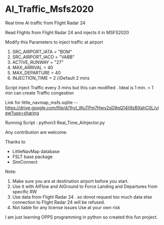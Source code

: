 # AI_Traffic_Msfs2020
Real time Ai traffic from Flight Radar 24

Read Flights from Flight Radar 24 and injects it in MSFS2020


Modify this Parameters to inject traffic at airport
1) SRC_AIRPORT_IATA = "BOM"
2) SRC_AIRPORT_IACO = "VABB"
3) ACTIVE_RUNWAY = "27"
4) MAX_ARRIVAL = 40
5) MAX_DEPARTURE = 40
6) INJECTION_TIME = 2 //Default 2 mins


Script inject Traffic every 3 mins but this can modified . Ideal is 1 min. < 1 min can create Traffic congestion


Link for little_navmap_msfs.sqlite -- https://drive.google.com/file/d/1hyI_WuTPm7Hwv2sD9qQ14Ij9zBXahC0L/view?usp=sharing

Running Script :
  python3 Real_Time_AiInjector.py


Any contribution are welcome.

Thanks to
 - LittleNavMap database
 - FSLT base package
 - SimConnect


Note:
  1) Make sure you are at destination airport before you start.
  2) Use it with AIFlow and AIGround to Force Landing and Departures from specific RW
  3) Use data from Flight Radar 24 . so donot request too much data else connection to Flight Radar 24 will be refused.
  4) Not liable for any license issues Use at your own risk

I am just learning OPPS programming in python so created this fun project.
